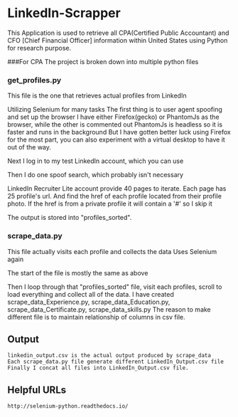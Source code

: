 # LinkedIn-Scrapper
This Application is used to retrieve all CPA(Certified Public Accountant) and CFO [Chief Financial Officer] information within United States using Python for research purpose.

###For CPA
The project is broken down into multiple python files

### get_profiles.py
This file is the one that retrieves actual profiles from LinkedIn

Utilizing Selenium for many tasks
The first thing is to user agent spoofing and set up the browser
I have either Firefox(gecko) or PhantomJs as the browser, while the other is commented out
PhantomJs is headless so it is faster and runs in the background
But I have gotten better luck using Firefox for the most part, you can also experiment with a virtual desktop to have it out of the way.

Next I log in to my test LinkedIn account, which you can use

Then I do one spoof search, which probably isn't necessary 

LinkedIn Recruiter Lite account provide 40 pages to iterate. Each page has 25 profile's url.
And find the href of each profile located from their profile photo.
If the href is from a private profile it will contain a '#' so I skip it

The output is stored into "profiles_sorted". 

### scrape_data.py
This file actually visits each profile and collects the data
Uses Selenium again

The start of the file is mostly the same as above

Then I loop through that "profiles_sorted" file,
visit each profiles, scroll to load everything and collect all of the data.
I have created scrape_data_Experience.py, scrape_data_Education.py, scrape_data_Certificate.py, scrape_data_skills.py
The reason to make different file is to maintain relationship of columns in csv file.

## Output
	linkedin_output.csv is the actual output produced by scrape_data
	Each scrape_data.py file generate different LinkedIn_Output.csv file 
	Finally I concat all files into LinkedIn_Output.csv file. 

## Helpful URLs
	http://selenium-python.readthedocs.io/
	
